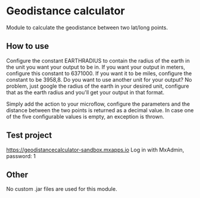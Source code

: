 # Geodistance calculator
Module to calculate the geodistance between two lat/long points.

## How to use
Configure the constant EARTHRADIUS to contain the radius of the earth in the unit you want your output to be in. If you want your output in meters, configure this constant to 6371000. If you want it to be miles, configure the constant to be 3958,8. Do you want to use another unit for your output? No problem, just google the radius of the earth in your desired unit, configure that as the earth radius and you'll get your output in that format.

Simply add the action to your microflow, configure the parameters and the distance between the two points is returned as a decimal value.
In case one of the five configurable values is empty, an exception is thrown.

## Test project
https://geodistancecalculator-sandbox.mxapps.io
Log in with MxAdmin, password: 1

## Other
No custom .jar files are used for this module.
